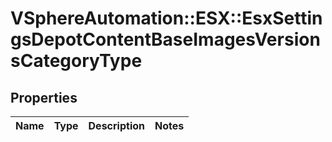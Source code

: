 # VSphereAutomation::ESX::EsxSettingsDepotContentBaseImagesVersionsCategoryType

## Properties
Name | Type | Description | Notes
------------ | ------------- | ------------- | -------------


